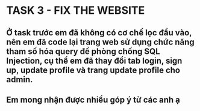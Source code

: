 # TASK 3 - FIX THE WEBSITE
## Ở task trước em đã không có cơ chế lọc đầu vào, nên em đã code lại trang web sử dụng chức năng tham số hóa query để phòng chống SQL Injection, cụ thể em đã thay đổi tab login, sign up, update profile và trang update profile cho admin.
## Em mong nhận được nhiều góp ý từ các anh ạ